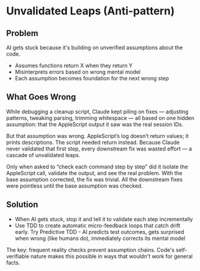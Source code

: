 # Unvalidated Leaps (Anti-pattern)

## Problem
AI gets stuck because it's building on unverified assumptions about the code.
- Assumes functions return X when they return Y
- Misinterprets errors based on wrong mental model
- Each assumption becomes foundation for the next wrong step

## What Goes Wrong
While debugging a cleanup script, Claude kept piling on fixes — adjusting patterns, tweaking parsing, trimming whitespace — all based on one hidden assumption: that the AppleScript output it saw was the real session IDs.

But that assumption was wrong. AppleScript’s log doesn’t return values; it prints descriptions. The script needed return instead. Because Claude never validated that first step, every downstream fix was wasted effort — a cascade of unvalidated leaps.

Only when asked to “check each command step by step” did it isolate the AppleScript call, validate the output, and see the real problem. With the base assumption corrected, the fix was trivial. All the downstream fixes were pointless until the base assumption was checked.

## Solution
- When AI gets stuck, stop it and tell it to validate each step incrementally
- Use TDD to create automatic micro-feedback loops that catch drift early. Try Predictive TDD - AI predicts test outcomes, gets surprised when wrong (like humans do), immediately corrects its mental model

The key: frequent reality checks prevent assumption chains. Code's self-verifiable nature makes this possible in ways that wouldn't work for general facts.